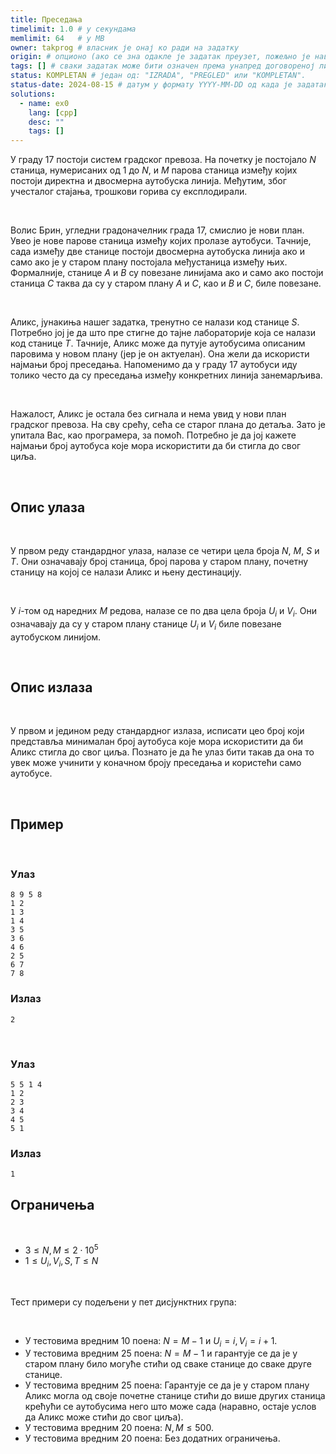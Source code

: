 ```yaml
---
title: Преседања
timelimit: 1.0 # у секундама
memlimit: 64   # y MB
owner: takprog # власник је онај ко ради на задатку
origin: # опционо (ако се зна одакле је задатак преузет, пожељно је навести извор)
tags: [] # сваки задатак може бити означен према унапред договореној листи ознака
status: KOMPLETAN # један од: "IZRADA", "PREGLED" или "KOMPLETAN".
status-date: 2024-08-15 # датум у формату YYYY-MM-DD од када је задатак у наведеном статусу
solutions:
  - name: ex0
    lang: [cpp]
    desc: ""
    tags: []
---
```


У граду $17$ постоји систем градског превоза. На почетку је постојало $N$ станица, нумерисаних од $1$ до $N$, и $M$ парова станица између којих постоји директна и двосмерна аутобуска линија. Међутим, због учесталог стајања, трошкови горива су експлодирали.

<br>

Волис Брин, угледни градоначелник града $17$, смислио је нови план. Увео је нове парове станица између којих пролазе аутобуси. Тачније, сада између две станице постоји двосмерна аутобуска линија ако и само ако је у старом плану постојала међустаница између њих. Формалније, станице $A$ и $B$ су повезане линијама ако и само ако постоји станица $C$ таква да су у старом плану $A$ и $C$, као и $B$ и $C$, биле повезане.

<br>

Аликс, јунакиња нашег задатка, тренутно се налази код станице $S$. Потребно јој је да што пре стигне до тајне лабораторије која се налази код станице $T$. Тачније, Аликс може да путује аутобусима описаним паровима у новом плану (јер је он актуелан). Она жели да искористи најмањи број преседања. Напоменимо да у граду $17$ аутобуси иду толико често да су преседања између конкретних линија занемарљива.

<br>

Нажалост, Аликс је остала без сигнала и нема увид у нови план градског превоза. На сву срећу, сећа се старог плана до детаља. Зато је упитала Вас, као програмера, за помоћ. Потребно је да јој кажете најмањи број аутобуса које мора искористити да би стигла до свог циља.

<br>

## Опис улаза

<br>

У првом реду стандардног улаза, налазе се четири цела броја $N$, $M$, $S$ и $T$. Они означавају број станица, број парова у старом плану, почетну станицу на којој се налази Аликс и њену дестинацију.

<br>

У $i$-том од наредних $M$ редова, налазе се по два цела броја $U_i$ и $V_i$. Они означавају да су у старом плану станице $U_i$ и $V_i$ биле повезане аутобуском линијом.

<br>

## Опис излаза

<br>

У првом и једином реду стандардног излаза, исписати цео број који представља минималан број аутобуса које мора искористити да би Аликс стигла до свог циља. Познато је да ће улаз бити такав да она то увек може учинити у коначном броју преседања и користећи само аутобусе.

<br>

## Пример

<br>

### Улаз

```
8 9 5 8
1 2
1 3
1 4
3 5
3 6
4 6
2 5
6 7
7 8
```

### Излаз

```
2
```

<br>

### Улаз

```
5 5 1 4
1 2
2 3
3 4
4 5
5 1
```

### Излаз

```
1
```

## Ограничења

<br>

* $3 \leq N,M \leq 2\cdot 10^5$
* $1 \leq U_i, V_i, S,T \leq N$

<br>

Тест примери су подељени у пет дисјунктних група:

<br>

* У тестовима вредним 10 поена: $N=M-1$ и $U_i = i, V_i = i+1$.
* У тестовима вредним 25 поена: $N=M-1$ и гарантује се да је у старом плану било могуће стићи од сваке станице до сваке друге станице.
* У тестовима вредним 25 поена: Гарантује се да је у старом плану Аликс могла од своје почетне станице стићи до више других станица крећући се аутобусима него што може сада (наравно, остаје услов да Аликс може стићи до свог циља).
* У тестовима вредним 20 поена: $N,M \leq 500$.
* У тестовима вредним 20 поена: Без додатних ограничења.
